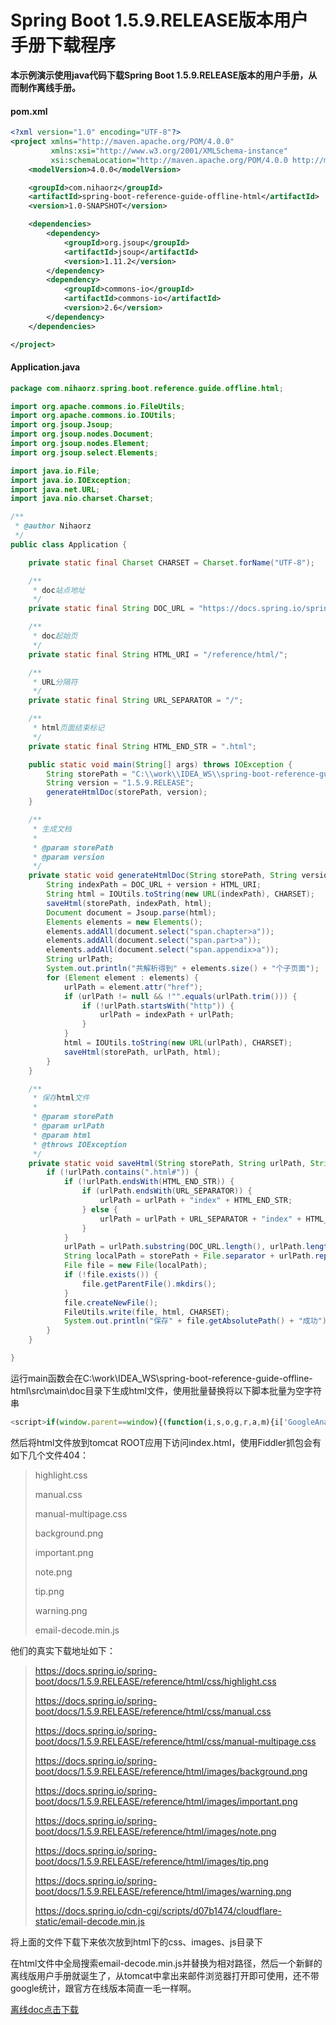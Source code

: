# Spring Boot 1.5.9.RELEASE版本用户手册下载程序

**本示例演示使用java代码下载Spring Boot 1.5.9.RELEASE版本的用户手册，从而制作离线手册。**

#### pom.xml

```xml
<?xml version="1.0" encoding="UTF-8"?>
<project xmlns="http://maven.apache.org/POM/4.0.0"
         xmlns:xsi="http://www.w3.org/2001/XMLSchema-instance"
         xsi:schemaLocation="http://maven.apache.org/POM/4.0.0 http://maven.apache.org/xsd/maven-4.0.0.xsd">
    <modelVersion>4.0.0</modelVersion>

    <groupId>com.nihaorz</groupId>
    <artifactId>spring-boot-reference-guide-offline-html</artifactId>
    <version>1.0-SNAPSHOT</version>

    <dependencies>
        <dependency>
            <groupId>org.jsoup</groupId>
            <artifactId>jsoup</artifactId>
            <version>1.11.2</version>
        </dependency>
        <dependency>
            <groupId>commons-io</groupId>
            <artifactId>commons-io</artifactId>
            <version>2.6</version>
        </dependency>
    </dependencies>

</project>
```



#### Application.java

```java
package com.nihaorz.spring.boot.reference.guide.offline.html;

import org.apache.commons.io.FileUtils;
import org.apache.commons.io.IOUtils;
import org.jsoup.Jsoup;
import org.jsoup.nodes.Document;
import org.jsoup.nodes.Element;
import org.jsoup.select.Elements;

import java.io.File;
import java.io.IOException;
import java.net.URL;
import java.nio.charset.Charset;

/**
 * @author Nihaorz
 */
public class Application {

    private static final Charset CHARSET = Charset.forName("UTF-8");

    /**
     * doc站点地址
     */
    private static final String DOC_URL = "https://docs.spring.io/spring-boot/docs/";

    /**
     * doc起始页
     */
    private static final String HTML_URI = "/reference/html/";

    /**
     * URL分隔符
     */
    private static final String URL_SEPARATOR = "/";

    /**
     * html页面结束标记
     */
    private static final String HTML_END_STR = ".html";

    public static void main(String[] args) throws IOException {
        String storePath = "C:\\work\\IDEA_WS\\spring-boot-reference-guide-offline-html\\src\\main\\doc";
        String version = "1.5.9.RELEASE";
        generateHtmlDoc(storePath, version);
    }

    /**
     * 生成文档
     *
     * @param storePath
     * @param version
     */
    private static void generateHtmlDoc(String storePath, String version) throws IOException {
        String indexPath = DOC_URL + version + HTML_URI;
        String html = IOUtils.toString(new URL(indexPath), CHARSET);
        saveHtml(storePath, indexPath, html);
        Document document = Jsoup.parse(html);
        Elements elements = new Elements();
        elements.addAll(document.select("span.chapter>a"));
        elements.addAll(document.select("span.part>a"));
        elements.addAll(document.select("span.appendix>a"));
        String urlPath;
        System.out.println("共解析得到" + elements.size() + "个子页面");
        for (Element element : elements) {
            urlPath = element.attr("href");
            if (urlPath != null && !"".equals(urlPath.trim())) {
                if (!urlPath.startsWith("http")) {
                    urlPath = indexPath + urlPath;
                }
            }
            html = IOUtils.toString(new URL(urlPath), CHARSET);
            saveHtml(storePath, urlPath, html);
        }
    }

    /**
     * 保存html文件
     *
     * @param storePath
     * @param urlPath
     * @param html
     * @throws IOException
     */
    private static void saveHtml(String storePath, String urlPath, String html) throws IOException {
        if (!urlPath.contains(".html#")) {
            if (!urlPath.endsWith(HTML_END_STR)) {
                if (urlPath.endsWith(URL_SEPARATOR)) {
                    urlPath = urlPath + "index" + HTML_END_STR;
                } else {
                    urlPath = urlPath + URL_SEPARATOR + "index" + HTML_END_STR;
                }
            }
            urlPath = urlPath.substring(DOC_URL.length(), urlPath.length());
            String localPath = storePath + File.separator + urlPath.replace(URL_SEPARATOR, File.separator);
            File file = new File(localPath);
            if (!file.exists()) {
                file.getParentFile().mkdirs();
            }
            file.createNewFile();
            FileUtils.write(file, html, CHARSET);
            System.out.println("保存" + file.getAbsolutePath() + "成功");
        }
    }

}

```



运行main函数会在C:\work\IDEA_WS\spring-boot-reference-guide-offline-html\src\main\doc目录下生成html文件，使用批量替换将以下脚本批量为空字符串

```javascript
<script>if(window.parent==window){(function(i,s,o,g,r,a,m){i['GoogleAnalyticsObject']=r;i[r]=i[r]||function(){(i[r].q=i[r].q||[]).push(arguments)},i[r].l=1*new Date();a=s.createElement(o),m=s.getElementsByTagName(o)[0];a.async=1;a.src=g;m.parentNode.insertBefore(a,m)})(window,document,'script','//www.google-analytics.com/analytics.js','ga');ga('create','UA-2728886-23','auto',{'siteSpeedSampleRate':100});ga('send','pageview');}</script>
```

然后将html文件放到tomcat ROOT应用下访问index.html，使用Fiddler抓包会有如下几个文件404：

> highlight.css
>
> manual.css
>
> manual-multipage.css
>
> background.png
>
> important.png
>
> note.png
>
> tip.png
>
> warning.png
>
> email-decode.min.js

他们的真实下载地址如下：

> <https://docs.spring.io/spring-boot/docs/1.5.9.RELEASE/reference/html/css/highlight.css>
>
> <https://docs.spring.io/spring-boot/docs/1.5.9.RELEASE/reference/html/css/manual.css>
>
> <https://docs.spring.io/spring-boot/docs/1.5.9.RELEASE/reference/html/css/manual-multipage.css>
>
> <https://docs.spring.io/spring-boot/docs/1.5.9.RELEASE/reference/html/images/background.png>
>
> <https://docs.spring.io/spring-boot/docs/1.5.9.RELEASE/reference/html/images/important.png>
>
> <https://docs.spring.io/spring-boot/docs/1.5.9.RELEASE/reference/html/images/note.png>
>
> <https://docs.spring.io/spring-boot/docs/1.5.9.RELEASE/reference/html/images/tip.png>
>
> <https://docs.spring.io/spring-boot/docs/1.5.9.RELEASE/reference/html/images/warning.png>
>
> <https://docs.spring.io/cdn-cgi/scripts/d07b1474/cloudflare-static/email-decode.min.js>

将上面的文件下载下来依次放到html下的css、images、js目录下

在html文件中全局搜索email-decode.min.js并替换为相对路径，然后一个新鲜的离线版用户手册就诞生了，从tomcat中拿出来邮件浏览器打开即可使用，还不带google统计，跟官方在线版本简直一毛一样啊。

[离线doc点击下载](./raw/master/src/main/download/spring-boot-reference-guide-offline-html.zip)